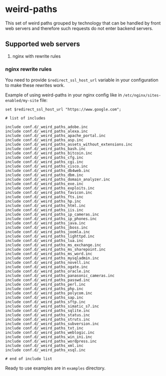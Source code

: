 # weird-paths
This set of weird paths grouped by technology that can be handled by front web servers and therefore such requests do not enter backend servers.

## Supported web servers

1. nginx with rewrite rules

### nginx rewrite rules

You need to provide `$redirect_ssl_host_url` variable in your configuration to make these rewrites work.

Example of using weird-paths in your nginx config like in `/etc/nginx/sites-enabled/my-site` file:

```
set $redirect_ssl_host_url "https://www.google.com";

# list of includes

include conf.d/_weird_paths_adobe.inc
include conf.d/_weird_paths_alexa.inc
include conf.d/_weird_paths_apache_portal.inc
include conf.d/_weird_paths_asp.inc
include conf.d/_weird_paths_assets_without_extensions.inc
include conf.d/_weird_paths_bash.inc
include conf.d/_weird_paths_bitcoin.inc
include conf.d/_weird_paths_cfg.inc
include conf.d/_weird_paths_cgi.inc
include conf.d/_weird_paths_cisco.inc
include conf.d/_weird_paths_db4web.inc
include conf.d/_weird_paths_dbm.inc
include conf.d/_weird_paths_domain_analyzer.inc
include conf.d/_weird_paths_exe.inc
include conf.d/_weird_paths_exploits.inc
include conf.d/_weird_paths_favicon.inc
include conf.d/_weird_paths_fts.inc
include conf.d/_weird_paths_hp.inc
include conf.d/_weird_paths_html.inc
include conf.d/_weird_paths_iis.inc
include conf.d/_weird_paths_ip_cameras.inc
include conf.d/_weird_paths_ip_phones.inc
include conf.d/_weird_paths_java.inc
include conf.d/_weird_paths_jboss.inc
include conf.d/_weird_paths_joomla.inc
include conf.d/_weird_paths_lighttpd.inc
include conf.d/_weird_paths_lua.inc
include conf.d/_weird_paths_ms_exchange.inc
include conf.d/_weird_paths_ms_sharepoint.inc
include conf.d/_weird_paths_ms_word.inc
include conf.d/_weird_paths_mysqladmin.inc
include conf.d/_weird_paths_novell.inc
include conf.d/_weird_paths_ogate.inc
include conf.d/_weird_paths_oracle.inc
include conf.d/_weird_paths_panasonic_cameras.inc
include conf.d/_weird_paths_passwd.inc
include conf.d/_weird_paths_perl.inc
include conf.d/_weird_paths_php.inc
include conf.d/_weird_paths_polycom.inc
include conf.d/_weird_paths_sap.inc
include conf.d/_weird_paths_sftp.inc
include conf.d/_weird_paths_simatic_s7.inc
include conf.d/_weird_paths_sqlite.inc
include conf.d/_weird_paths_status.inc
include conf.d/_weird_paths_struts.inc
include conf.d/_weird_paths_subversion.inc
include conf.d/_weird_paths_txt.inc
include conf.d/_weird_paths_weblogic.inc
include conf.d/_weird_paths_win_ini.inc
include conf.d/_weird_paths_wordpress.inc
include conf.d/_weird_paths_xml.inc
include conf.d/_weird_paths_xsql.inc

# end of include list
```

Ready to use examples are in `examples` directory.
